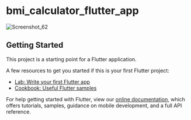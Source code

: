 # bmi_calculator_flutter_app

![Screenshot_62](https://user-images.githubusercontent.com/44191960/166092517-a575b187-865a-4b48-88b3-afeeebad634f.png)


## Getting Started

This project is a starting point for a Flutter application.

A few resources to get you started if this is your first Flutter project:

- [Lab: Write your first Flutter app](https://flutter.dev/docs/get-started/codelab)
- [Cookbook: Useful Flutter samples](https://flutter.dev/docs/cookbook)

For help getting started with Flutter, view our
[online documentation](https://flutter.dev/docs), which offers tutorials,
samples, guidance on mobile development, and a full API reference.
